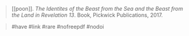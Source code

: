 > [[poon]]. *The Identites of the Beast from the Sea and the Beast from the Land in Revelation 13*. Book, Pickwick Publications, 2017.

> #have #link #rare 
> #nofreepdf #nodoi 